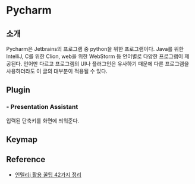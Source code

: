 # Pycharm

## 소개

Pycharm은 Jetbrains의 프로그램 중 python을 위한 프로그램이다.
Java를 위한 IntelliJ, C를 위한 Clion, web을 위한 WebStorm 등 언어별로 다양한 프로그램이 제공된다.
언어만 다르고 프로그램의 UI나 플러그인은 유사하기 때문에 다른 프로그램을 사용하더라도 이 글의 대부분이 적용될 수 있다.

## Plugin

### - Presentation Assistant

입력된 단축키를 화면에 띄워준다.


## Keymap

## Reference

- [인텔리j 활용 꿀팁 42가지 정리](https://www.popit.kr/인텔리j-활용-꿀팁-42가지-정리/)